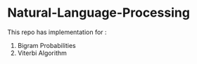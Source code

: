 # Natural-Language-Processing
This repo has implementation for :
1. Bigram Probabilities
2. Viterbi Algorithm
